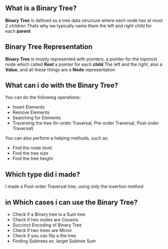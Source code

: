 ## What is a Binary Tree?
<b>Binary Tree</b> is defined as a tree data structure where each node has at most 2 children
Thats why we typically name them the left and right child for each <b>parent</b>

## Binary Tree Representation
<b>Binary Tree</b> is mostly represented with pointers, a pointer for the topmost node which called <b>Root</b>
a pointer for each <b>child</b> The left and the right, also a <b>Value</b>, and all these things are a <b>Node</b> representation

## What can i do with the Binary Tree?
You can do the following operations:
   * Insert Elements
   * Remove Elements
   * Searching for Elements
   * Traversing the tree (In-order Traversal, Pre-order Traversal, Post-order Traversal)
 
 You can also perform a helping methods, such as:
   * Find the node level
   * Find the tree size
   * Find the tree height

## Which type did i made?
I made a Post-order Traversal tree, using only the insertion method

## in Which cases i can use the Binary Tree?
   * Check if a Binary tree is a Sum tree
   * Check if two nodes are Cousins
   * Succinct Encoding of Binary Tree
   * Check if two trees are Mirror
   * Check if you can flip a the tree
   * Finding Subtrees ex: larget Subtree Sum
  

  
